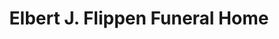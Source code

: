 ---
title: "Elbert J. Flippen Funeral Home"
url: /camden/elbert-j-flippen-funeral-home/
shop: Bestattungen
---